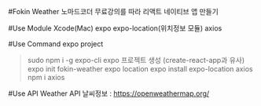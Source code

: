 #Fokin Weather
노마드코더 무료강의를 따라 리액트 네이티브 앱 만들기

#Use Module
Xcode(Mac)
expo
expo-location(위치정보 모듈)
axios

#Use Command
expo project

> sudo npm i -g expo-cli
> expo 프로젝트 생성 (create-react-app과 유사)
> expo init fokin-weather
> expo location
> expo install expo-location
> axios
> npm i axios

#Use API
Weather API 날씨정보 : https://openweathermap.org/
